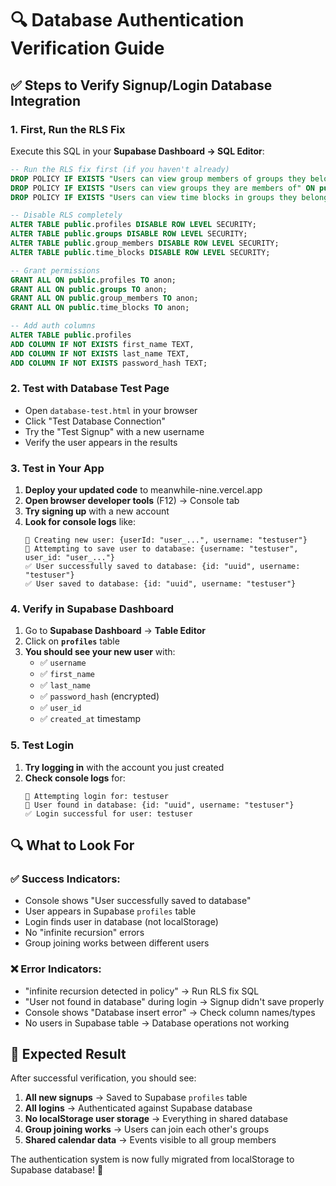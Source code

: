 # 🔍 Database Authentication Verification Guide

## ✅ Steps to Verify Signup/Login Database Integration

### 1. **First, Run the RLS Fix**
Execute this SQL in your **Supabase Dashboard → SQL Editor**:

```sql
-- Run the RLS fix first (if you haven't already)
DROP POLICY IF EXISTS "Users can view group members of groups they belong to" ON public.group_members;
DROP POLICY IF EXISTS "Users can view groups they are members of" ON public.groups;
DROP POLICY IF EXISTS "Users can view time blocks in groups they belong to" ON public.time_blocks;

-- Disable RLS completely
ALTER TABLE public.profiles DISABLE ROW LEVEL SECURITY;
ALTER TABLE public.groups DISABLE ROW LEVEL SECURITY;
ALTER TABLE public.group_members DISABLE ROW LEVEL SECURITY;
ALTER TABLE public.time_blocks DISABLE ROW LEVEL SECURITY;

-- Grant permissions
GRANT ALL ON public.profiles TO anon;
GRANT ALL ON public.groups TO anon;
GRANT ALL ON public.group_members TO anon;
GRANT ALL ON public.time_blocks TO anon;

-- Add auth columns
ALTER TABLE public.profiles 
ADD COLUMN IF NOT EXISTS first_name TEXT,
ADD COLUMN IF NOT EXISTS last_name TEXT,
ADD COLUMN IF NOT EXISTS password_hash TEXT;
```

### 2. **Test with Database Test Page**
- Open `database-test.html` in your browser
- Click "Test Database Connection" 
- Try the "Test Signup" with a new username
- Verify the user appears in the results

### 3. **Test in Your App**
1. **Deploy your updated code** to meanwhile-nine.vercel.app
2. **Open browser developer tools** (F12) → Console tab
3. **Try signing up** with a new account
4. **Look for console logs** like:
   ```
   📝 Creating new user: {userId: "user_...", username: "testuser"}
   💾 Attempting to save user to database: {username: "testuser", user_id: "user_..."}
   ✅ User successfully saved to database: {id: "uuid", username: "testuser"}
   ✅ User saved to database: {id: "uuid", username: "testuser"}
   ```

### 4. **Verify in Supabase Dashboard**
1. Go to **Supabase Dashboard** → **Table Editor**
2. Click on **`profiles`** table
3. **You should see your new user** with:
   - ✅ `username`
   - ✅ `first_name`
   - ✅ `last_name` 
   - ✅ `password_hash` (encrypted)
   - ✅ `user_id`
   - ✅ `created_at` timestamp

### 5. **Test Login**
1. **Try logging in** with the account you just created
2. **Check console logs** for:
   ```
   🔑 Attempting login for: testuser
   👤 User found in database: {id: "uuid", username: "testuser"}
   ✅ Login successful for user: testuser
   ```

## 🔍 What to Look For

### ✅ **Success Indicators:**
- Console shows "User successfully saved to database"
- User appears in Supabase `profiles` table
- Login finds user in database (not localStorage)
- No "infinite recursion" errors
- Group joining works between different users

### ❌ **Error Indicators:**
- "infinite recursion detected in policy" → Run RLS fix SQL
- "User not found in database" during login → Signup didn't save properly
- Console shows "Database insert error" → Check column names/types
- No users in Supabase table → Database operations not working

## 🚀 Expected Result

After successful verification, you should see:

1. **All new signups** → Saved to Supabase `profiles` table
2. **All logins** → Authenticated against Supabase database
3. **No localStorage user storage** → Everything in shared database
4. **Group joining works** → Users can join each other's groups
5. **Shared calendar data** → Events visible to all group members

The authentication system is now fully migrated from localStorage to Supabase database! 🎉
